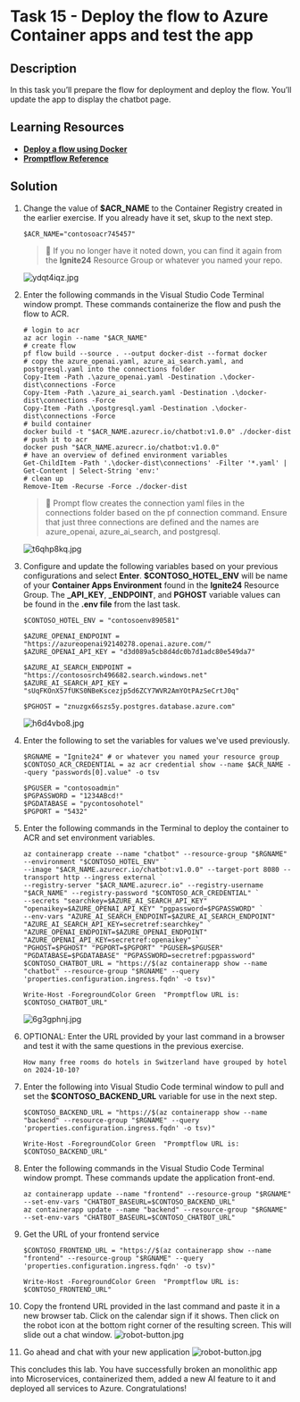 # Task 15 -  Deploy the flow to Azure Container apps and test the app

## Description

In this task you’ll prepare the flow for deployment and deploy the flow. You’ll update the app to display the chatbot page.

## Learning Resources

- [**Deploy a flow using Docker**](https://microsoft.github.io/promptflow/how-to-guides/deploy-a-flow/deploy-using-docker.html)
- [**Promptflow Reference**](https://microsoft.github.io/promptflow/reference/pf-command-reference.html#pf-flow)

## Solution

1. Change the value of **$ACR_NAME** to the Container Registry created in the earlier exercise. If you already have it set, skup to the next step.

    ```
    $ACR_NAME="contosoacr745457"
    ```

     > 📓 If you no longer have it noted down, you can find it again from the **Ignite24** Resource Group or whatever you named your repo.

    ![ydqt4iqz.jpg](../../media/ydqt4iqz.jpg)

1. Enter the following commands in the Visual Studio Code Terminal window prompt. These commands containerize the flow and push the flow to ACR.

    ```
    # login to acr
    az acr login --name "$ACR_NAME"
    # create flow
    pf flow build --source . --output docker-dist --format docker
    # copy the azure_openai.yaml, azure_ai_search.yaml, and postgresql.yaml into the connections folder
    Copy-Item -Path .\azure_openai.yaml -Destination .\docker-dist\connections -Force
    Copy-Item -Path .\azure_ai_search.yaml -Destination .\docker-dist\connections -Force
    Copy-Item -Path .\postgresql.yaml -Destination .\docker-dist\connections -Force
    # build container
    docker build -t "$ACR_NAME.azurecr.io/chatbot:v1.0.0" ./docker-dist
    # push it to acr
    docker push "$ACR_NAME.azurecr.io/chatbot:v1.0.0"
    # have an overview of defined environment variables
    Get-ChildItem -Path '.\docker-dist\connections' -Filter '*.yaml' | Get-Content | Select-String 'env:'
    # clean up
    Remove-Item -Recurse -Force ./docker-dist
    ```

     > 📓 Prompt flow creates the connection yaml files in the connections folder based on the pf connection command. Ensure that just three connections are defined and the names are azure_openai, azure_ai_search, and postgresql.

    ![t6qhp8kq.jpg](../../media/t6qhp8kq.jpg)

1. Configure and update the following variables based on your previous configurations and select **Enter**. **$CONTOSO_HOTEL_ENV** will be name of your **Container Apps Environment** found in the **Ignite24** Resource Group. The **_API_KEY**, **_ENDPOINT**, and **PGHOST** variable values can be found in the **.env file** from the last task.

    ```
    $CONTOSO_HOTEL_ENV = "contosoenv890581"
    
    $AZURE_OPENAI_ENDPOINT = "https://azureopenai92140278.openai.azure.com/"
    $AZURE_OPENAI_API_KEY = "d3d089a5cb8d4dc0b7d1adc80e549da7"

    $AZURE_AI_SEARCH_ENDPOINT = "https://contososrch496682.search.windows.net"
    $AZURE_AI_SEARCH_API_KEY = "sUqFKOnX57fUKS0NBeKscezjp5d6ZCY7WVR2AmYOtPAzSeCrtJ0q"

    $PGHOST = "znuzgx66szs5y.postgres.database.azure.com"
    ```

    ![h6d4vbo8.jpg](../../media/h6d4vbo8.jpg)

1. Enter the following to set the variables for values we've used previously.

    ```
    $RGNAME = "Ignite24" # or whatever you named your resource group
    $CONTOSO_ACR_CREDENTIAL = az acr credential show --name $ACR_NAME --query "passwords[0].value" -o tsv

    $PGUSER = "contosoadmin"
    $PGPASSWORD = "1234ABcd!"
    $PGDATABASE = "pycontosohotel"
    $PGPORT = "5432"
    ```

1. Enter the following commands in the Terminal to deploy the container to ACR and set environment variables. 

    ```
    az containerapp create --name "chatbot" --resource-group "$RGNAME" --environment "$CONTOSO_HOTEL_ENV" `
    --image "$ACR_NAME.azurecr.io/chatbot:v1.0.0" --target-port 8080 --transport http --ingress external `
    --registry-server "$ACR_NAME.azurecr.io" --registry-username "$ACR_NAME" --registry-password "$CONTOSO_ACR_CREDENTIAL" `
    --secrets "searchkey=$AZURE_AI_SEARCH_API_KEY" "openaikey=$AZURE_OPENAI_API_KEY" "pgpassword=$PGPASSWORD" `
    --env-vars "AZURE_AI_SEARCH_ENDPOINT=$AZURE_AI_SEARCH_ENDPOINT" "AZURE_AI_SEARCH_API_KEY=secretref:searchkey" `
    "AZURE_OPENAI_ENDPOINT=$AZURE_OPENAI_ENDPOINT" "AZURE_OPENAI_API_KEY=secretref:openaikey" `
    "PGHOST=$PGHOST" "PGPORT=$PGPORT" "PGUSER=$PGUSER" "PGDATABASE=$PGDATABASE" "PGPASSWORD=secretref:pgpassword"
    $CONTOSO_CHATBOT_URL = "https://$(az containerapp show --name "chatbot" --resource-group "$RGNAME" --query 'properties.configuration.ingress.fqdn' -o tsv)"
    ```

    ```
    Write-Host -ForegroundColor Green  "Promptflow URL is: $CONTOSO_CHATBOT_URL"
    ```

    ![6g3gphnj.jpg](../../media/6g3gphnj.jpg)
1. OPTIONAL: Enter the URL provided by your last command in a browser and test it with the same questions in the previous exercise.

    ```
    How many free rooms do hotels in Switzerland have grouped by hotel on 2024-10-10?
    ```

1. Enter the following into Visual Studio Code terminal window to pull and set the **$CONTOSO_BACKEND_URL** variable for use in the next step.

    ```
    $CONTOSO_BACKEND_URL = "https://$(az containerapp show --name "backend" --resource-group "$RGNAME" --query 'properties.configuration.ingress.fqdn' -o tsv)"
    
    Write-Host -ForegroundColor Green  "Promptflow URL is: $CONTOSO_BACKEND_URL"
    ```

1. Enter the following commands in the Visual Studio Code Terminal window prompt. These commands update the application front-end.

    ```
    az containerapp update --name "frontend" --resource-group "$RGNAME" --set-env-vars "CHATBOT_BASEURL=$CONTOSO_BACKEND_URL"
    az containerapp update --name "backend" --resource-group "$RGNAME" --set-env-vars "CHATBOT_BASEURL=$CONTOSO_CHATBOT_URL"
    ```
1. Get the URL of your frontend service
    ```    
    $CONTOSO_FRONTEND_URL = "https://$(az containerapp show --name "frontend" --resource-group "$RGNAME" --query 'properties.configuration.ingress.fqdn' -o tsv)"
    
    Write-Host -ForegroundColor Green  "Promptflow URL is: $CONTOSO_FRONTEND_URL"
    ```
1. Copy the frontend URL provided in the last command and paste it in a new browser tab. Click on the calendar sign if it shows. Then click on the robot icon at the bottom right corner of the resulting screen. This will slide out a chat window.
    ![robot-button.jpg](../../media/robot-button.png)

1. Go ahead and chat with your new application
    ![robot-button.jpg](../../media/chating-chatbot.png)

This concludes this lab. You have successfully broken an monolithic app into Microservices, containerized them, added a new AI feature to it and deployed all services to Azure. Congratulations!
